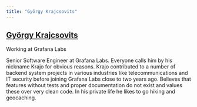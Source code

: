 ```yaml
---
title: "György Krajcsovits"
---
```


## [György Krajcsovits](https://twitter.com/krajorama)

Working at Grafana Labs

Senior Software Engineer at Grafana Labs. Everyone calls him by his nickname Krajo for obvious reasons. Krajo contributed to a number of backend system projects in various industries like telecommunications and IT security before joining Grafana Labs close to two years ago. Believes that features without tests and proper documentation do not exist and values these over very clean code. In his private life he likes to go hiking and geocaching.
